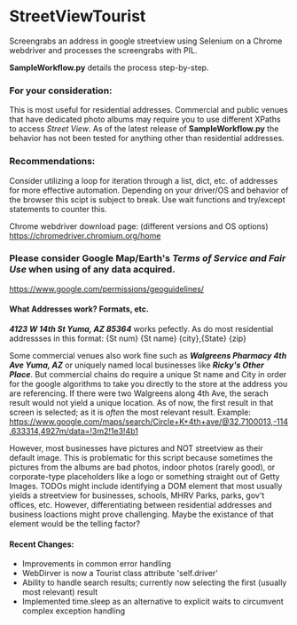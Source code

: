# StreetViewTourist
Screengrabs an address in google streetview using Selenium on a Chrome webdriver and processes the screengrabs with PIL. 

**SampleWorkflow.py** details the process step-by-step.

### For your consideration:
This is most useful for residential addresses. Commercial and public venues that have dedicated photo albums may require you to use different XPaths to access *Street View*. As of the latest release of **SampleWorkflow.py** the behavior has not been tested for anything other than residential addresses.

### Recommendations:
Consider utilizing a loop for iteration through a list, dict, etc. of addresses for more effective automation. Depending on your driver/OS and behavior of the browser this scipt is subject to break. Use wait functions and try/except statements to counter this.

Chrome webdriver download page: (different versions and OS options)
https://chromedriver.chromium.org/home

### Please consider Google Map/Earth's *Terms of Service and Fair Use* when using of any data acquired.
https://www.google.com/permissions/geoguidelines/

#### What Addresses work? Formats, etc.
***4123 W 14th St Yuma, AZ 85364*** works pefectly. As do most residential addressses in this format:
{St num} {St name} {city},{State} {zip}

Some commercial venues also work fine such as ***Walgreens Pharmacy 4th Ave Yuma, AZ*** or uniquely named local businesses like ***Ricky's Other Place***. But commercial chains do require a unique St name and City in order for the google algorithms to take you directly to the store at the address you are referencing. If there were two Walgreens along 4th Ave, the serach result would not yield a unique location. As of now, the first result in that screen is selected; as it is *often* the most relevant result. Example: https://www.google.com/maps/search/Circle+K+4th+ave/@32.7100013,-114.633314,4927m/data=!3m2!1e3!4b1

However, most businesses have pictures and NOT streetview as their default image. This is problematic for this script because sometimes the pictures from the albums are bad photos, indoor photos (rarely good), or corporate-type placeholders like a logo or something straight out of Getty Images. TODOs might include identifying a DOM element that most usually yields a streetview for businesses, schools, MHRV Parks, parks, gov't offices, etc. However, differentiating between residential addresses and business loactions might prove challenging. Maybe the existance of that element would be the telling factor?

#### Recent Changes:
- Improvements in common error handling
- WebDirver is now a Tourist class attribute 'self.driver'
- Ability to handle search results; currently now selecting the first (usually most relevant) result
- Implemented time.sleep as an alternative to explicit waits to circumvent complex exception handling
